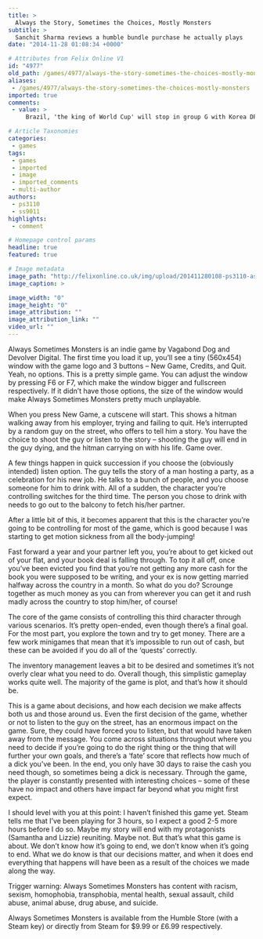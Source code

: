 ```yaml
---
title: >
  Always the Story, Sometimes the Choices, Mostly Monsters
subtitle: >
  Sanchit Sharma reviews a humble bundle purchase he actually plays
date: "2014-11-28 01:08:34 +0000"

# Attributes from Felix Online V1
id: "4977"
old_path: /games/4977/always-the-story-sometimes-the-choices-mostly-monsters
aliases:
 - /games/4977/always-the-story-sometimes-the-choices-mostly-monsters
imported: true
comments:
 - value: >
     Brazil, 'the king of World Cup' will stop in group G with Korea DPR, Ivory Coast, and Portugal. Similarly, the answering services company manager cannot spend to much time poring over data of yesteryears. <br>fifa 16 hack http://creditsfut.com/,Thanks alot - your answer solved all my problems after several days stnuiglgrg

# Article Taxonomies
categories:
 - games
tags:
 - games
 - imported
 - image
 - imported_comments
 - multi-author
authors:
 - ps3110
 - ss9011
highlights:
 - comment

# Homepage control params
headline: true
featured: true

# Image metadata
image_path: "http://felixonline.co.uk/img/upload/201411280108-ps3110-asm.png"
image_caption: >

image_width: "0"
image_height: "0"
image_attribution: ""
image_attribution_link: ""
video_url: ""
---
```


Always Sometimes Monsters is an indie game by Vagabond Dog and Devolver Digital. The first time you load it up, you’ll see a tiny (560x454) window with the game logo and 3 buttons – New Game, Credits, and Quit. Yeah, no options. This is a pretty simple game. You can adjust the window by pressing F6 or F7, which make the window bigger and fullscreen respectively. If it didn’t have those options, the size of the window would make Always Sometimes Monsters pretty much unplayable.

When you press New Game, a cutscene will start. This shows a hitman walking away from his employer, trying and failing to quit. He’s interrupted by a random guy on the street, who offers to tell him a story. You have the choice to shoot the guy or listen to the story – shooting the guy will end in the guy dying, and the hitman carrying on with his life. Game over.

A few things happen in quick succession if you choose the (obviously intended) listen option. The guy tells the story of a man hosting a party, as a celebration for his new job. He talks to a bunch of people, and you choose someone for him to drink with. All of a sudden, the character you’re controlling switches for the third time. The person you chose to drink with needs to go out to the balcony to fetch his/her partner.

After a little bit of this, it becomes apparent that this is the character you’re going to be controlling for most of the game, which is good because I was starting to get motion sickness from all the body-jumping!

Fast forward a year and your partner left you, you’re about to get kicked out of your flat, and your book deal is falling through. To top it all off, once you’ve been evicted you find that you’re not getting any more cash for the book you were supposed to be writing, and your ex is now getting married halfway across the country in a month. So what do you do? Scrounge together as much money as you can from wherever you can get it and rush madly across the country to stop him/her, of course!

The core of the game consists of controlling this third character through various scenarios. It’s pretty open-ended, even though there’s a final goal. For the most part, you explore the town and try to get money. There are a few work minigames that mean that it’s impossible to run out of cash, but these can be avoided if you do all of the ‘quests’ correctly.

The inventory management leaves a bit to be desired and sometimes it’s not overly clear what you need to do. Overall though, this simplistic gameplay works quite well. The majority of the game is plot, and that’s how it should be.

This is a game about decisions, and how each decision we make affects both us and those around us. Even the first decision of the game, whether or not to listen to the guy on the street, has an enormous impact on the game. Sure, they could have forced you to listen, but that would have taken away from the message. You come across situations throughout where you need to decide if you’re going to do the right thing or the thing that will further your own goals, and there’s a ‘fate’ score that reflects how much of a dick you’ve been. In the end, you only have 30 days to raise the cash you need though, so sometimes being a dick is necessary. Through the game, the player is constantly presented with interesting choices – some of these have no impact and others have impact far beyond what you might first expect.

I should level with you at this point: I haven’t finished this game yet. Steam tells me that I’ve been playing for 3 hours, so I expect a good 2-5 more hours before I do so. Maybe my story will end with my protagonists (Samantha and Lizzie) reuniting. Maybe not. But that’s what this game is about. We don’t know how it’s going to end, we don’t know when it’s going to end. What we do know is that our decisions matter, and when it does end everything that happens will have been as a result of the choices we made along the way.

Trigger warning: Always Sometimes Monsters has content with racism, sexism, homophobia, transphobia, mental health, sexual assault, child abuse, animal abuse, drug abuse, and suicide.

Always Sometimes Monsters is available from the Humble Store (with a Steam key) or directly from Steam for $9.99 or £6.99 respectively.
